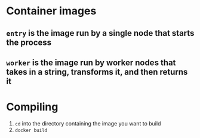 # Container images

## `entry` is the image run by a single node that starts the process

## `worker` is the image run by worker nodes that takes in a string, transforms it, and then returns it

# Compiling

1. `cd` into the directory containing the image you want to build
2. `docker build`
